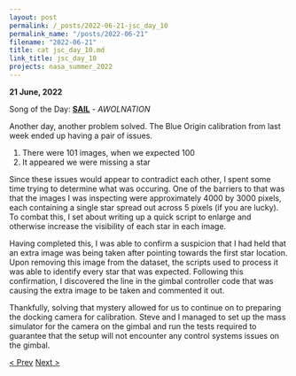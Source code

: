 ```yaml
---
layout: post
permalink: /_posts/2022-06-21-jsc_day_10
permalink_name: "/posts/2022-06-21"
filename: "2022-06-21"
title: cat jsc_day_10.md
link_title: jsc_day_10
projects: nasa_summer_2022
---
```

**21 June, 2022**

Song of the Day: [**SAIL**](https://youtu.be/tgIqecROs5M) - *AWOLNATION*

Another day, another problem solved. The Blue Origin calibration from last week ended up having a pair of issues.

1. There were 101 images, when we expected 100
2. It appeared we were missing a star

Since these issues would appear to contradict each other, I spent some time trying to determine what was occuring. One of the barriers to that was that the images I was inspecting were approximately 4000 by 3000 pixels, each containing a single star spread out across 5 pixels (if you are lucky). To combat this, I set about writing up a quick script to enlarge and otherwise increase the visibility of each star in each image.

Having completed this, I was able to confirm a suspicion that I had held that an extra image was being taken after pointing towards the first star location. Upon removing this image from the dataset, the scripts used to process it was able to identify every star that was expected. Following this confirmation, I discovered the line in the gimbal controller code that was causing the extra image to be taken and commented it out.

Thankfully, solving that mystery allowed for us to continue on to preparing the docking camera for calibration. Steve and I managed to set up the mass simulator for the camera on the gimbal and run the tests required to guarantee that the setup will not encounter any control systems issues on the gimbal.

[< Prev](/_posts/2022-06-19-__init__quiet_rack)    [Next >](/_posts/2022-06-22-jsc_day_11)

